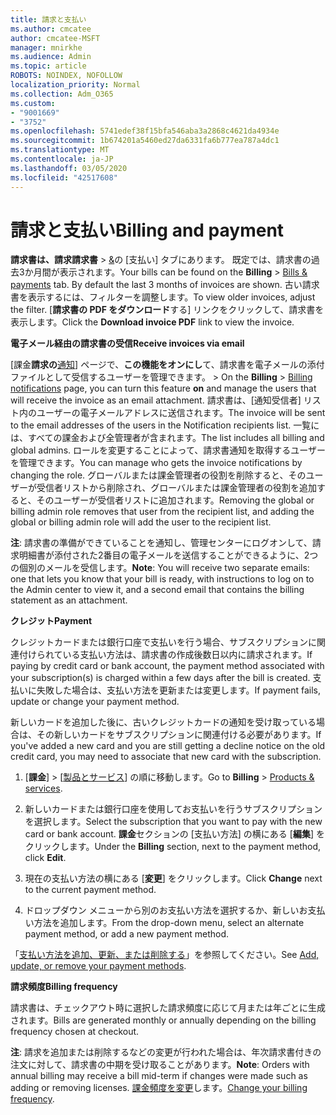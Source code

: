 ```yaml
---
title: 請求と支払い
ms.author: cmcatee
author: cmcatee-MSFT
manager: mnirkhe
ms.audience: Admin
ms.topic: article
ROBOTS: NOINDEX, NOFOLLOW
localization_priority: Normal
ms.collection: Adm_O365
ms.custom:
- "9001669"
- "3752"
ms.openlocfilehash: 5741edef38f15bfa546aba3a2868c4621da4934e
ms.sourcegitcommit: 1b674201a5460ed27da6331fa6b777ea787a4dc1
ms.translationtype: MT
ms.contentlocale: ja-JP
ms.lasthandoff: 03/05/2020
ms.locfileid: "42517608"
---
```

# <a name="billing-and-payment"></a><span data-ttu-id="c201c-102">請求と支払い</span><span class="sxs-lookup"><span data-stu-id="c201c-102">Billing and payment</span></span>

<span data-ttu-id="c201c-103">**請求書は、請求請求書** > [&](https://go.microsoft.com/fwlink/p/?linkid=848039)の [支払い] タブにあります。 既定では、請求書の過去3か月間が表示されます。</span><span class="sxs-lookup"><span data-stu-id="c201c-103">Your bills can be found on the **Billing** > [Bills & payments](https://go.microsoft.com/fwlink/p/?linkid=848039) tab.  By default the last 3 months of invoices are shown.</span></span>  <span data-ttu-id="c201c-104">古い請求書を表示するには、フィルターを調整します。</span><span class="sxs-lookup"><span data-stu-id="c201c-104">To view older invoices, adjust the filter.</span></span>  <span data-ttu-id="c201c-105">[**請求書の PDF をダウンロード**する] リンクをクリックして、請求書を表示します。</span><span class="sxs-lookup"><span data-stu-id="c201c-105">Click the **Download invoice PDF** link to view the invoice.</span></span>

<span data-ttu-id="c201c-106">**電子メール経由の請求書の受信**</span><span class="sxs-lookup"><span data-stu-id="c201c-106">**Receive invoices via email**</span></span>

<span data-ttu-id="c201c-107">[課金**請求の**[通知](https://go.microsoft.com/fwlink/p/?linkid=853212)] ページで、**この機能をオンにし**て、請求書を電子メールの添付ファイルとして受信するユーザーを管理できます。 > </span><span class="sxs-lookup"><span data-stu-id="c201c-107">On the **Billing** > [Billing notifications](https://go.microsoft.com/fwlink/p/?linkid=853212) page, you can turn this feature **on** and manage the users that will receive the invoice as an email attachment.</span></span> <span data-ttu-id="c201c-108">請求書は、[通知受信者] リスト内のユーザーの電子メールアドレスに送信されます。</span><span class="sxs-lookup"><span data-stu-id="c201c-108">The invoice will be sent to the email addresses of the users in the Notification recipients list.</span></span> <span data-ttu-id="c201c-109">一覧には、すべての課金および全管理者が含まれます。</span><span class="sxs-lookup"><span data-stu-id="c201c-109">The list includes all billing and global admins.</span></span>  <span data-ttu-id="c201c-110">ロールを変更することによって、請求書通知を取得するユーザーを管理できます。</span><span class="sxs-lookup"><span data-stu-id="c201c-110">You can manage who gets the invoice notifications by changing the role.</span></span>  <span data-ttu-id="c201c-111">グローバルまたは課金管理者の役割を削除すると、そのユーザーが受信者リストから削除され、グローバルまたは課金管理者の役割を追加すると、そのユーザーが受信者リストに追加されます。</span><span class="sxs-lookup"><span data-stu-id="c201c-111">Removing the global or billing admin role removes that user from the recipient list, and adding the global or billing admin role will add the user to the recipient list.</span></span>

<span data-ttu-id="c201c-112">**注**: 請求書の準備ができていることを通知し、管理センターにログオンして、請求明細書が添付された2番目の電子メールを送信することができるように、2つの個別のメールを受信します。</span><span class="sxs-lookup"><span data-stu-id="c201c-112">**Note**: You will receive two separate emails: one that lets you know that your bill is ready, with instructions to log on to the Admin center to view it, and a second email that contains the billing statement as an attachment.</span></span>

<span data-ttu-id="c201c-113">**クレジット**</span><span class="sxs-lookup"><span data-stu-id="c201c-113">**Payment**</span></span>

<span data-ttu-id="c201c-114">クレジットカードまたは銀行口座で支払いを行う場合、サブスクリプションに関連付けられている支払い方法は、請求書の作成後数日以内に請求されます。</span><span class="sxs-lookup"><span data-stu-id="c201c-114">If paying by credit card or bank account, the payment method associated with your subscription(s) is charged within a few days after the bill is created.</span></span>  <span data-ttu-id="c201c-115">支払いに失敗した場合は、支払い方法を更新または変更します。</span><span class="sxs-lookup"><span data-stu-id="c201c-115">If payment fails, update or change your payment method.</span></span> 

<span data-ttu-id="c201c-116">新しいカードを追加した後に、古いクレジットカードの通知を受け取っている場合は、その新しいカードをサブスクリプションに関連付ける必要があります。</span><span class="sxs-lookup"><span data-stu-id="c201c-116">If you've added a new card and you are still getting a decline notice on the old credit card, you may need to associate that new card with the subscription.</span></span>

1. <span data-ttu-id="c201c-117">[**課金**] > [[製品とサービス](https://go.microsoft.com/fwlink/p/?linkid=842054)] の順に移動します。</span><span class="sxs-lookup"><span data-stu-id="c201c-117">Go to **Billing** > [Products & services](https://go.microsoft.com/fwlink/p/?linkid=842054).</span></span>

2. <span data-ttu-id="c201c-118">新しいカードまたは銀行口座を使用してお支払いを行うサブスクリプションを選択します。</span><span class="sxs-lookup"><span data-stu-id="c201c-118">Select the subscription that you want to pay with the new card or bank account.</span></span> <span data-ttu-id="c201c-119">**課金**セクションの [支払い方法] の横にある [**編集**] をクリックします。</span><span class="sxs-lookup"><span data-stu-id="c201c-119">Under the **Billing** section, next to the payment method, click **Edit**.</span></span>

3. <span data-ttu-id="c201c-120">現在の支払い方法の横にある [**変更**] をクリックします。</span><span class="sxs-lookup"><span data-stu-id="c201c-120">Click **Change** next to the current payment method.</span></span>

4. <span data-ttu-id="c201c-121">ドロップダウン メニューから別のお支払い方法を選択するか、新しいお支払い方法を追加します。</span><span class="sxs-lookup"><span data-stu-id="c201c-121">From the drop-down menu, select an alternate payment method, or add a new payment method.</span></span>

<span data-ttu-id="c201c-122">「[支払い方法を追加、更新、または削除する](https://go.microsoft.com/fwlink/?linkid=2118133)」を参照してください。</span><span class="sxs-lookup"><span data-stu-id="c201c-122">See [Add, update, or remove your payment methods](https://go.microsoft.com/fwlink/?linkid=2118133).</span></span>

<span data-ttu-id="c201c-123">**請求頻度**</span><span class="sxs-lookup"><span data-stu-id="c201c-123">**Billing frequency**</span></span>

<span data-ttu-id="c201c-124">請求書は、チェックアウト時に選択した請求頻度に応じて月または年ごとに生成されます。</span><span class="sxs-lookup"><span data-stu-id="c201c-124">Bills are generated monthly or annually depending on the billing frequency chosen at checkout.</span></span>  

<span data-ttu-id="c201c-125">**注**: 請求を追加または削除するなどの変更が行われた場合は、年次請求書付きの注文に対して、請求書の中期を受け取ることがあります。</span><span class="sxs-lookup"><span data-stu-id="c201c-125">**Note**: Orders with annual billing may receive a bill mid-term if changes were made such as adding or removing licenses.</span></span>  <span data-ttu-id="c201c-126">[課金頻度を変更](https://go.microsoft.com/fwlink/?linkid=2119148)します。</span><span class="sxs-lookup"><span data-stu-id="c201c-126">[Change your billing frequency](https://go.microsoft.com/fwlink/?linkid=2119148).</span></span>
